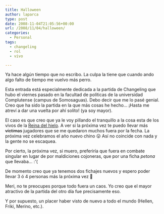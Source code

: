 ```yaml
---
title: Halloween
author: laparca
type: post
date: 2008-11-04T21:05:56+00:00
url: /2008/11/04/halloween/
categories:
  - Personal
tags:
  - changeling
  - rol
  - vivo

---
```

Ya hace algún tiempo que no escribo. La culpa la tiene que cuando ando algo falto de tiempo me vuelvo más perro.

Esta entrada está especialmente dedicada a la partida de Changeling que hubo el viernes pasado en la facultad de políticas de la universidad Complutense (campus de Somosaguas). Debo decir que me lo pasé genial. Creo que ha sido la partida en la que más cosas he hecho&#8230; ¡Hasta me atreví a dar una vuelta por ahí solito! (ya soy mayor).

El caso es que creo que ya le voy pillando el tranquillo a la cosa esta de los vivos de la <a title="el blog de meri" href="http://lacortecelestialdice.blogspot.com/" target="_blank">Reina del hielo</a>. A ver si la próxima vez te puedo llevar más <span style="text-decoration: line-through;">víctimas</span> jugadores que se me quedaron muchos fuera por la fecha. La próxima vez celebramos el año nuevo chino 😛 Así no coincide con nada y la gente no se escaquea.

Por cierto, la próxima vez, si muero, preferiría que fuera en combate singular en lugar de por maldiciones cojoneras, que por una ficha _petona_ que llevaba&#8230; :'(

De momento creo que ya tenemos dos fichajes nuevos y espero poder llevar 3 ó 4 personas más la próxima vez 🙂

Meri, no te preocupes porque todo fuera un caos. Yo creo que el mayor atractivo de la partida del otro día fue precisamente eso.

Y por supuesto, un placer haber visto de nuevo a todo el mundo (Hellen, Friki, Merino, etc.).